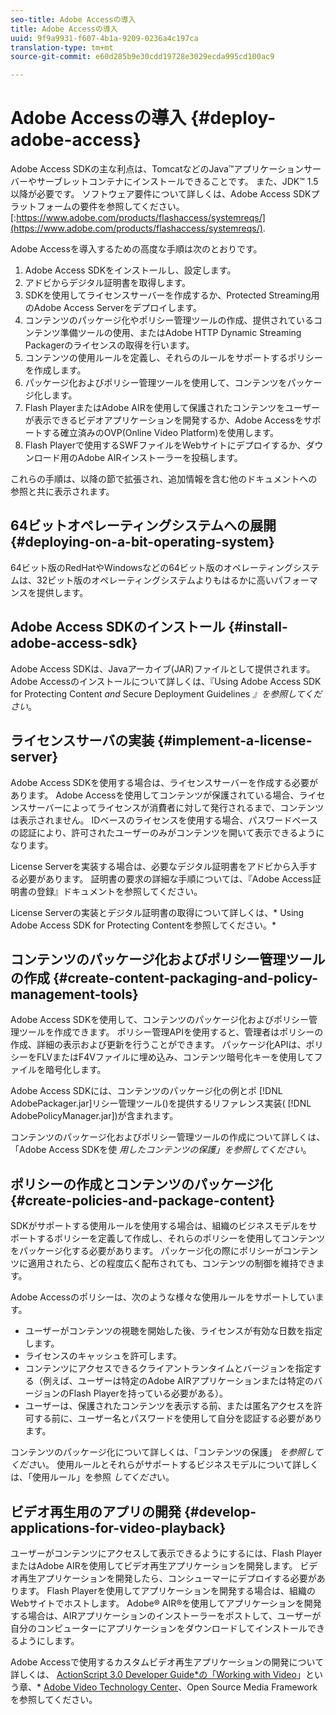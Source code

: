 ```yaml
---
seo-title: Adobe Accessの導入
title: Adobe Accessの導入
uuid: 9f9a9931-f607-4b1a-9209-0236a4c197ca
translation-type: tm+mt
source-git-commit: e60d285b9e30cdd19728e3029ecda995cd100ac9

---
```



# Adobe Accessの導入 {#deploy-adobe-access}

Adobe Access SDKの主な利点は、TomcatなどのJava™アプリケーションサーバーやサーブレットコンテナにインストールできることです。 また、JDK™ 1.5以降が必要です。 ソフトウェア要件について詳しくは、Adobe Access SDKプラットフォームの要件を参照してください。 [:https://www.adobe.com/products/flashaccess/systemreqs/](https://www.adobe.com/products/flashaccess/systemreqs/).

Adobe Accessを導入するための高度な手順は次のとおりです。

1. Adobe Access SDKをインストールし、設定します。
1. アドビからデジタル証明書を取得します。
1. SDKを使用してライセンスサーバーを作成するか、Protected Streaming用のAdobe Access Serverをデプロイします。
1. コンテンツのパッケージ化やポリシー管理ツールの作成、提供されているコンテンツ準備ツールの使用、またはAdobe HTTP Dynamic Streaming Packagerのライセンスの取得を行います。
1. コンテンツの使用ルールを定義し、それらのルールをサポートするポリシーを作成します。
1. パッケージ化およびポリシー管理ツールを使用して、コンテンツをパッケージ化します。
1. Flash PlayerまたはAdobe AIRを使用して保護されたコンテンツをユーザーが表示できるビデオアプリケーションを開発するか、Adobe Accessをサポートする確立済みのOVP(Online Video Platform)を使用します。
1. Flash Playerで使用するSWFファイルをWebサイトにデプロイするか、ダウンロード用のAdobe AIRインストーラーを投稿します。

これらの手順は、以降の節で拡張され、追加情報を含む他のドキュメントへの参照と共に表示されます。

## 64ビットオペレーティングシステムへの展開 {#deploying-on-a-bit-operating-system}

64ビット版のRedHatやWindowsなどの64ビット版のオペレーティングシステムは、32ビット版のオペレーティングシステムよりもはるかに高いパフォーマンスを提供します。

## Adobe Access SDKのインストール {#install-adobe-access-sdk}

Adobe Access SDKは、Javaアーカイブ(JAR)ファイルとして提供されます。 Adobe Accessのインストールについて詳しくは、『Using Adobe Access SDK for Protecting Content *and* Secure Deployment Guidelines *』を参照してください*。

## ライセンスサーバの実装 {#implement-a-license-server}

Adobe Access SDKを使用する場合は、ライセンスサーバーを作成する必要があります。 Adobe Accessを使用してコンテンツが保護されている場合、ライセンスサーバーによってライセンスが消費者に対して発行されるまで、コンテンツは表示されません。 IDベースのライセンスを使用する場合、パスワードベースの認証により、許可されたユーザーのみがコンテンツを開いて表示できるようになります。

License Serverを実装する場合は、必要なデジタル証明書をアドビから入手する必要があります。 証明書の要求の詳細な手順については、『Adobe Access証明書の登録』ドキュメントを参照してください。

License Serverの実装とデジタル証明書の取得について詳しくは、* Using Adobe Access SDK for Protecting Contentを参照してください。*

## コンテンツのパッケージ化およびポリシー管理ツールの作成 {#create-content-packaging-and-policy-management-tools}

Adobe Access SDKを使用して、コンテンツのパッケージ化およびポリシー管理ツールを作成できます。 ポリシー管理APIを使用すると、管理者はポリシーの作成、詳細の表示および更新を行うことができます。 パッケージ化APIは、ポリシーをFLVまたはF4Vファイルに埋め込み、コンテンツ暗号化キーを使用してファイルを暗号化します。

Adobe Access SDKには、コンテンツのパッケージ化の例とポ [!DNL AdobePackager.jar]リシー管理ツール()を提供するリファレンス実装( [!DNL AdobePolicyManager.jar])が含まれます。

コンテンツのパッケージ化およびポリシー管理ツールの作成について詳しくは、「Adobe Access SDKを使 *用したコンテンツの保護」を参照してください*。

## ポリシーの作成とコンテンツのパッケージ化 {#create-policies-and-package-content}

SDKがサポートする使用ルールを使用する場合は、組織のビジネスモデルをサポートするポリシーを定義して作成し、それらのポリシーを使用してコンテンツをパッケージ化する必要があります。 パッケージ化の際にポリシーがコンテンツに適用されたら、どの程度広く配布されても、コンテンツの制御を維持できます。

Adobe Accessのポリシーは、次のような様々な使用ルールをサポートしています。

* ユーザーがコンテンツの視聴を開始した後、ライセンスが有効な日数を指定します。
* ライセンスのキャッシュを許可します。
* コンテンツにアクセスできるクライアントランタイムとバージョンを指定する（例えば、ユーザーは特定のAdobe AIRアプリケーションまたは特定のバージョンのFlash Playerを持っている必要がある）。
* ユーザーは、保護されたコンテンツを表示する前、または匿名アクセスを許可する前に、ユーザー名とパスワードを使用して自分を認証する必要があります。

コンテンツのパッケージ化について詳しくは、「コンテンツの保護」 *を参照してくださ*&#x200B;い。 使用ルールとそれらがサポートするビジネスモデルについて詳しくは、「使用ルール」を参照 *してくださ*&#x200B;い。

## ビデオ再生用のアプリの開発 {#develop-applications-for-video-playback}

ユーザーがコンテンツにアクセスして表示できるようにするには、Flash PlayerまたはAdobe AIRを使用してビデオ再生アプリケーションを開発します。 ビデオ再生アプリケーションを開発したら、コンシューマーにデプロイする必要があります。 Flash Playerを使用してアプリケーションを開発する場合は、組織のWebサイトでホストします。 Adobe® AIR®を使用してアプリケーションを開発する場合は、AIRアプリケーションのインストーラーをポストして、ユーザーが自分のコンピューターにアプリケーションをダウンロードしてインストールできるようにします。

Adobe Accessで使用するカスタムビデオ再生アプリケーションの開発について詳しくは、 [ActionScript 3.0 Developer Guide*の「Working with Video](https://help.adobe.com/en_US/as3/dev/WS9936fa0d5984e93b3f4f38ec1272a447844-8000.html)」という章、* [Adobe Video Technology Center](https://www.adobe.com/devnet/video/)、Open Source Media Frameworkを参照してください。